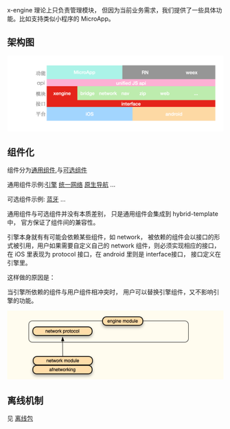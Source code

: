 

x-engine 理论上只负责管理模块， 但因为当前业务需求，我们提供了一些具体功能。比如支持类似小程序的 MicroApp。

## 架构图



![image-20200925134159522](assets/image-20200925134159522.png)





## 组件化

组件分为[通用组件](./docs/modules/组件-规范.md#组件分类),与[可选组件](./docs/modules/组件-规范.md#组件分类)

通用组件示例:[引擎](./docs/modules/common/组件-引擎.md)  [统一网络](./docs/modules/common/组件-统一网络.md)  [原生导航](./docs/modules/common/组件-原生导航.md) ...

可选组件示例: [蓝牙](./docs/modules/optional/组件-蓝牙.md)  ...

通用组件与可选组件并没有本质差别， 只是通用组件会集成到 hybrid-template  中， 官方保证了组件间的兼容性。 

引擎本身就有有可能会依赖某些组件，如 network， 被依赖的组件会以接口的形式被引用，用户如果需要自定义自己的 network 组件，则必须实现相应的接口，在 iOS 里表现为 protocol 接口，在 android 里则是 interface接口， 接口定义在引擎里。

这样做的原因是： 

当引擎所依赖的组件与用户组件相冲突时， 用户可以替换引擎组件，又不影响引擎的功能。

![image-20200810124830254](assets/image-20200810124830254.png)



## 离线机制
见 [离线包](./docs/microApp/微应用-离线服务器.md)

